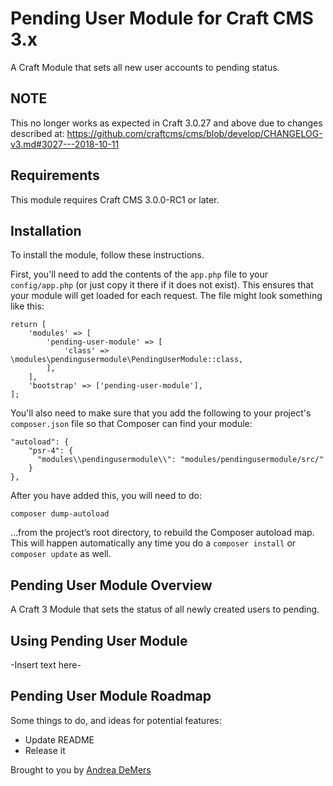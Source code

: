 # Pending User Module for Craft CMS 3.x

A Craft Module that sets all new user accounts to pending status.

## NOTE

This no longer works as expected in Craft 3.0.27 and above due to changes described at: https://github.com/craftcms/cms/blob/develop/CHANGELOG-v3.md#3027---2018-10-11

## Requirements

This module requires Craft CMS 3.0.0-RC1 or later.

## Installation

To install the module, follow these instructions.

First, you'll need to add the contents of the `app.php` file to your `config/app.php` (or just copy it there if it does not exist). This ensures that your module will get loaded for each request. The file might look something like this:
```
return [
    'modules' => [
        'pending-user-module' => [
            'class' => \modules\pendingusermodule\PendingUserModule::class,
        ],
    ],
    'bootstrap' => ['pending-user-module'],
];
```
You'll also need to make sure that you add the following to your project's `composer.json` file so that Composer can find your module:

    "autoload": {
        "psr-4": {
          "modules\\pendingusermodule\\": "modules/pendingusermodule/src/"
        }
    },

After you have added this, you will need to do:

    composer dump-autoload
 
 …from the project’s root directory, to rebuild the Composer autoload map. This will happen automatically any time you do a `composer install` or `composer update` as well.

## Pending User Module Overview

A Craft 3 Module that sets the status of all newly created users to pending.

## Using Pending User Module

-Insert text here-

## Pending User Module Roadmap

Some things to do, and ideas for potential features:

* Update README
* Release it

Brought to you by [Andrea DeMers](http://andreademers.com)
